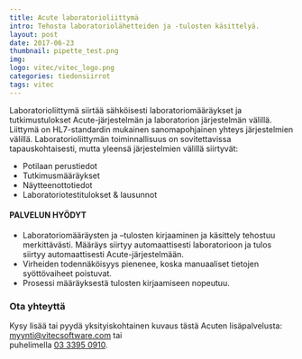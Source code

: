 ```yaml
---
title: Acute laboratorioliittymä
intro: Tehosta laboratoriolähetteiden ja -tulosten käsittelyä.
layout: post
date: 2017-06-23
thumbnail: pipette_test.png
img: 
logo: vitec/vitec_logo.png
categories: tiedonsiirrot
tags: vitec
---
```


Laboratorioliittymä siirtää sähköisesti laboratoriomääräykset ja tutkimustulokset Acute-järjestelmän ja
laboratorion järjestelmän välillä. Liittymä on HL7-standardin mukainen sanomapohjainen yhteys järjestelmien välillä. 
Laboratorioliittymän toiminnallisuus on sovitettavissa tapauskohtaisesti, mutta yleensä järjestelmien välillä siirtyvät:

- Potilaan perustiedot
- Tutkimusmääräykset
- Näytteenottotiedot
- Laboratoriotestitulokset &amp; lausunnot

#### PALVELUN HYÖDYT

- Laboratoriomääräysten ja –tulosten kirjaaminen ja käsittely tehostuu merkittävästi.
Määräys siirtyy automaattisesti laboratorioon ja tulos siirtyy automaattisesti Acute-järjestelmään.
-  Virheiden todennäköisyys pienenee, koska manuaaliset tietojen syöttövaiheet poistuvat.
-  Prosessi määräyksestä tulosten kirjaamiseen nopeutuu.

### Ota yhteyttä

Kysy lisää tai pyydä yksityiskohtainen kuvaus tästä Acuten lisäpalvelusta: 
[myynti@vitecsoftware.com](mailto://myynti@vitecsoftware.com) tai  
puhelimella [03 3395 0910](tel://+358333950910).
